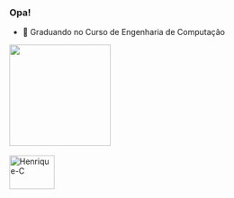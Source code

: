 ### Opa!


- 🔭 Graduando no Curso de Engenharia de Computação

<div>
  <a href="https://github.com/HenriqueZ18">
  <img height="180em" src="https://github-readme-stats.vercel.app/api?username=HenriqueZ18&show_icons=true&theme=chartreuse-dark&include_all_commits=true&count_private=true"/>
  <!--<img height="180em" src="https://github-readme-stats.vercel.app/api/top-langs/?username=HenriqueZ18&layout=compact&langs_count=7&theme=midnight-purple"/>-->
</div>
<div style="display: inline_block"><br>
  <img align="center" alt="Henrique-C" height="60" width="80" src="https://devicons.railway.app/i/c.svg"> 
</div>
